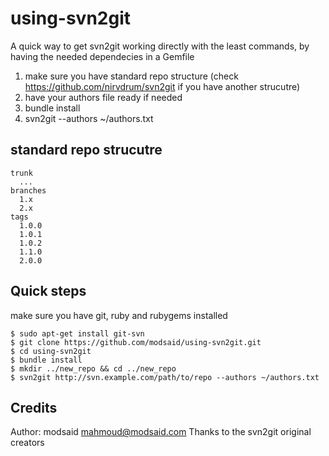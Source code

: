 using-svn2git
=============

A quick way to get svn2git working directly with the least commands, by having the needed dependecies in a Gemfile

1. make sure you have standard repo structure (check https://github.com/nirvdrum/svn2git if you have another strucutre)
2. have your authors file ready if needed
3. bundle install
4. svn2git <repo> --authors ~/authors.txt

standard repo strucutre
-----------------------

    trunk
      ...
    branches
      1.x
      2.x
    tags
      1.0.0
      1.0.1
      1.0.2
      1.1.0
      2.0.0


Quick steps
-----------

make sure you have git, ruby and rubygems installed

    $ sudo apt-get install git-svn
    $ git clone https://github.com/modsaid/using-svn2git.git
    $ cd using-svn2git
    $ bundle install
    $ mkdir ../new_repo && cd ../new_repo
    $ svn2git http://svn.example.com/path/to/repo --authors ~/authors.txt    

Credits
-------

Author: modsaid <mahmoud@modsaid.com>
Thanks to the svn2git original creators